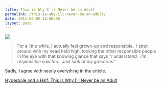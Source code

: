 ```yaml
---
title: This is Why I'll Never be an Adult
permalink: /this-is-why-ill-never-be-an-adult/
date: 2011-04-05 12:00:00
layout: post
---
```


![](http://1.bp.blogspot.com/_D_Z-D2tzi14/TBpWM3wxI1I/AAAAAAAADFk/6ROBYJkpuuQ/s640/responsibility1.png)

> For a little while, I actually feel grown-up and responsible.  I strut around with my head held high, looking the other responsible people in the eye with that knowing glance that says "_I understand.  I'm responsible now too_.  _Just look at my groceries_."

Sadly, I agree with nearly everything in the article.

[Hyperbole and a Half: This is Why I'll Never be an Adult](http://hyperboleandahalf.blogspot.com/2010-06-this-is-why-ill-never-be-adult.html)
